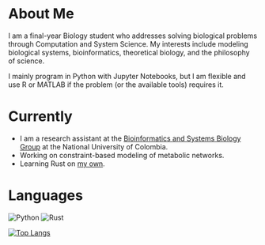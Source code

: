 # About Me

I am a final-year Biology student who addresses solving biological problems through Computation and System Science. 
My interests include modeling biological systems, bioinformatics, theoretical biology, and the philosophy of science.

I mainly program in Python with Jupyter Notebooks, but I am flexible and use R or MATLAB if the problem (or the available tools) requires it.

# Currently

- I am a research assistant at the [Bioinformatics and Systems Biology Group](https://gibbslab.github.io/) at the National University of Colombia.
- Working on constraint-based modeling of metabolic networks.
- Learning Rust on [my own](https://github.com/hdescobarh/rustaceology-logbook).

# Languages

![Python](https://img.shields.io/badge/-Python-646464?logo=python&labelColor=fcdd55)
![Rust](https://img.shields.io/badge/-Rust-B7410E?logo=rust&logoColor=28282B&labelColor=white)


[![Top Langs](https://github-readme-stats-tan-theta-63.vercel.app/api/top-langs/?username=hdescobarh&cache_seconds=86400&size_weight=0.4&count_weight=0.6&exclude_repo=github-readme-stats,cadena_lagenerica_backend,cadena_lagenerica_frontend,retos-programacion-2023&theme=dracula)](https://github.com/hdescobarh/github-readme-stats)
